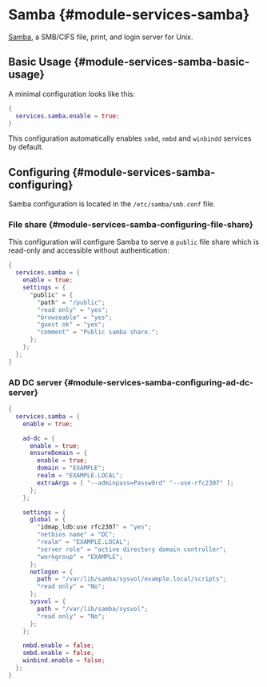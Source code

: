 # Samba {#module-services-samba}

[Samba](https://www.samba.org/), a SMB/CIFS file, print, and login server for Unix.

## Basic Usage {#module-services-samba-basic-usage}

A minimal configuration looks like this:

```nix
{
  services.samba.enable = true;
}
```

This configuration automatically enables `smbd`, `nmbd` and `winbindd` services by default.

## Configuring {#module-services-samba-configuring}

Samba configuration is located in the `/etc/samba/smb.conf` file.

### File share {#module-services-samba-configuring-file-share}

This configuration will configure Samba to serve a `public` file share
which is read-only and accessible without authentication:

```nix
{
  services.samba = {
    enable = true;
    settings = {
      "public" = {
        "path" = "/public";
        "read only" = "yes";
        "browseable" = "yes";
        "guest ok" = "yes";
        "comment" = "Public samba share.";
      };
    };
  };
}
```

### AD DC server {#module-services-samba-configuring-ad-dc-server}

```nix
{
  services.samba = {
    enable = true;

    ad-dc = {
      enable = true;
      ensureDomain = {
        enable = true;
        domain = "EXAMPLE";
        realm = "EXAMPLE.LOCAL";
        extraArgs = [ "--adminpass=Passw0rd" "--use-rfc2307" ];
      };
    };

    settings = {
      global = {
        "idmap_ldb:use rfc2307" = "yes";
        "netbios name" = "DC";
        "realm" = "EXAMPLE.LOCAL";
        "server role" = "active directory domain controller";
        "workgroup" = "EXAMPLE";
      };
      netlogon = {
        path = "/var/lib/samba/sysvol/example.local/scripts";
        "read only" = "No";
      };
      sysvol = {
        path = "/var/lib/samba/sysvol";
        "read only" = "No";
      };
    };

    nmbd.enable = false;
    smbd.enable = false;
    winbind.enable = false;
  };
}
```
